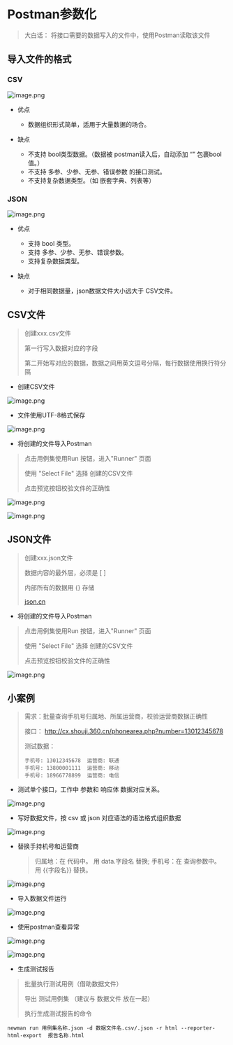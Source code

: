 # Postman参数化

> 大白话： 将接口需要的数据写入的文件中，使用Postman读取该文件

## 导入文件的格式

### CSV

![image.png](./assets/1652593609752-image.png)

* 优点

  * 数据组织形式简单，适用于大量数据的场合。
* 缺点

  * 不支持 bool类型数据。（数据被 postman读入后，自动添加 “” 包裹bool值。）
  * 不支持 多参、少参、无参、错误参数 的接口测试。
  * 不支持复杂数据类型。（如 嵌套字典、列表等）

### JSON

![image.png](./assets/1652593625543-image.png)

* 优点

  * 支持 bool 类型。
  * 支持 多参、少参、无参、错误参数。
  * 支持复杂数据类型。
* 缺点

  * 对于相同数据量，json数据文件大小远大于 CSV文件。

## CSV文件

> 创建xxx.csv文件
>
> 第一行写入数据对应的字段
>
> 第二开始写对应的数据，数据之间用英文逗号分隔，每行数据使用换行符分隔

* 创建CSV文件

![image.png](./assets/1652593890272-image.png)

* 文件使用UTF-8格式保存

![image.png](./assets/1652593909457-image.png)

* 将创建的文件导入Postman

> 点击用例集使用Run 按钮，进入"Runner" 页面
>
> 使用 "Select File" 选择 创建的CSV文件
>
> 点击预览按钮校验文件的正确性

![image.png](./assets/1652594125843-image.png)

![image.png](./assets/1652594134800-image.png)

## JSON文件

> 创建xxx.json文件
>
> 数据内容的最外层，必须是 [ ]
>
> 内部所有的数据用 {} 存储
>
> [json.cn](https://json.cn)

* 将创建的文件导入Postman

> 点击用例集使用Run 按钮，进入"Runner" 页面
>
> 使用 "Select File" 选择 创建的CSV文件
>
> 点击预览按钮校验文件的正确性

![image.png](./assets/1652596837462-image.png)

## 小案例

> 需求：批量查询手机号归属地、所属运营商，校验运营商数据正确性
>
> 接口： http://cx.shouji.360.cn/phonearea.php?number=13012345678
>
> 测试数据：
>
> ```
> 手机号: 13012345678 	运营商: 联通
> 手机号: 13800001111 	运营商: 移动
> 手机号: 18966778899 	运营商: 电信
> ```

* 测试单个接口，工作中 参数和 响应体 数据对应关系。

![image.png](./assets/1652598633561-image.png)

* 写好数据文件，按 csv 或 json 对应语法的语法格式组织数据

![image.png](./assets/1652598660080-image.png)

* 替换手持机号和运营商

  > 归属地：在 代码中。 用 data.字段名 替换;    手机号：在 查询参数中。 用 {{字段名}} 替换。
  >

![image.png](./assets/1652598796018-image.png)

* 导入数据文件运行

![image.png](./assets/1652598865712-image.png)

* 使用postman查看异常

![image.png](./assets/1652598898499-image.png)

![image.png](./assets/1652598909818-image.png)

* 生成测试报告

> 批量执行测试用例（借助数据文件）
>
> 导出 测试用例集 （建议与 数据文件 放在一起）
>
> 执行生成测试报告的命令

```
newman run 用例集名称.json -d 数据文件名.csv/.json -r html --reporter-html-export  报告名称.html
```
